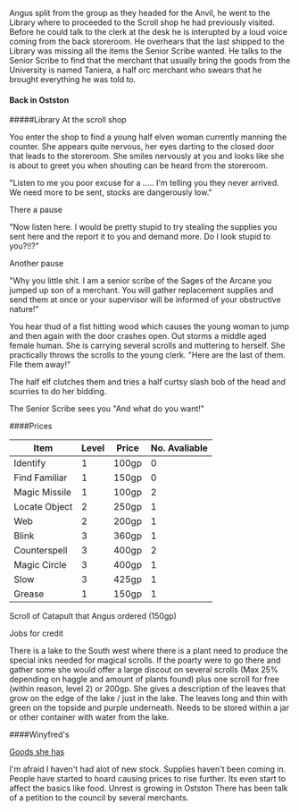 Angus split from the group as they headed for the Anvil, he went to the Library where to proceeded to the Scroll shop he had previously visited. Before he could talk to the clerk at the desk he is interupted by a loud voice coming from the back storeroom. He overhears that the last shipped to the Library was missing all the items the Senior Scribe wanted. He talks to the Senior Scribe to find that the merchant that usually bring the goods from the University is named Taniera, a half orc merchant who swears that he brought everything he was told to. 



#### Back in Ostston

#####Library
At the scroll shop

You enter the shop to find a young half elven woman currently manning the counter. She appears quite nervous, her eyes darting to the closed door that leads to the storeroom. She smiles nervously at you and looks like she is about to greet you when shouting can be heard from the storeroom.

"Listen to me you poor excuse for a ..... I'm telling you they never arrived. We need more to be sent, stocks are dangerously low."

There a pause

"Now listen here. I would be pretty stupid to try stealing the supplies you sent here and the report it to you and demand more. Do I look stupid to you?!!?"

Another pause

"Why you little shit. I am a senior scribe of the Sages of the Arcane you jumped up son of a merchant. You will gather replacement supplies and send them at once or your supervisor will be informed of your obstructive nature!"

You hear thud of a fist hitting wood which causes the young woman to jump and then again with the door crashes open. Out storms a middle aged female human. She is carrying several scrolls and muttering to herself. She practically throws the scrolls to the young clerk. "Here are the last of them. File them away!"

The half elf clutches them and tries a half curtsy slash bob of the head and scurries to do her bidding.

The Senior Scribe sees you "And what do you want!"

####Prices

|Item|Level|Price|No. Avaliable|
|----|-----|-----|-------------|
|Identify|1|100gp|0|
|Find Familiar|1|150gp|0|
|Magic Missile|1|100gp|2|
|Locate Object|2|250gp|1|
|Web|2|200gp|1|
|Blink|3|360gp|1|
|Counterspell|3|400gp|2|
|Magic Circle|3|400gp|1|
|Slow|3|425gp|1|
|Grease|1|150gp|1|

Scroll of Catapult that Angus ordered (150gp)

Jobs for credit

There is a lake to the South west where there is a plant need to produce the special inks needed for magical scrolls. If the poarty were to go there and gather some she would offer a large discout on several scrolls (Max 25% depending on haggle and amount of plants found) plus one scroll for free (within reason, level 2) or 200gp. She gives a description of the leaves that grow on the edge of the lake / just in the lake. The leaves long and thin with green on the topside and purple underneath. Needs to be stored within a jar or other container with water from the lake.

####Winyfred's

[Goods she has](https://github.com/Beloth/Ostston/blob/master/Locations/Ostston/places/Winyfred's%20Wonderous%20Wares.md)

I'm afraid I haven't had alot of new stock. Supplies haven't been coming in. People have started to hoard causing prices to rise further. Its even start to affect the basics like food. Unrest is growing in Ostston There has been talk of a petition to the council by several merchants.

